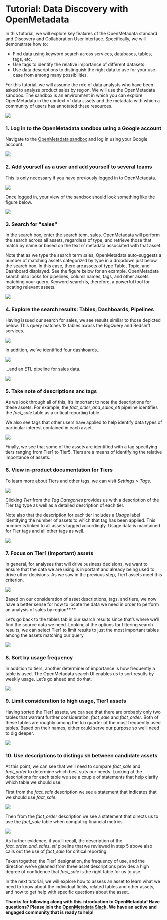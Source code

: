 # Tutorial: Data Discovery with OpenMetadata

In this tutorial, we will explore key features of the OpenMetadata standard and Discovery and Collaboration User Interface. Specifically, we will demonstrate how to:

* Find data using keyword search across services, databases, tables, tags, etc.
* Use tags to identify the relative importance of different datasets.
* Use data descriptions to distinguish the right data to use for your use case from among many possibilities.

For this tutorial, we will assume the role of data analysts who have been asked to analyze product sales by region. We will use the OpenMetadata sandbox. The sandbox is an environment in which you can explore OpenMetadata in the context of data assets and the metadata with which a community of users has annotated these resources.

![](<../../../.gitbook/assets/sandbox (1).png>)

### **1. Log in to the OpenMetadata sandbox using a Google account**

Navigate to the [OpenMetadata sandbox](https://sandbox.open-metadata.org/signin) and log in using your Google account.

![](../../.gitbook/assets/log-in-with-google.png)

### 2. Add yourself as a user and add yourself to several teams

This is only necessary if you have previously logged in to OpenMetadata.

![](../../.gitbook/assets/login-select-teams.png)

Once logged in, your view of the sandbox should look something like the figure below.

![](../../.gitbook/assets/my-data.png)

### 3. Search for "sales"

In the search box, enter the search term, sales. OpenMetadata will perform the search across all assets, regardless of type, and retrieve those that match by name or based on the text of metadata associated with that asset.

Note that as we type the search term sales, OpenMetadata auto-suggests a number of matching assets categorized by type in a dropdown just below the search box. In this case, there are assets of type Table, Topic, and Dashboard displayed. See the figure below for an example. OpenMetadata search also looks for pipelines, column names, tags, and other assets matching your query. Keyword search is, therefore, a powerful tool for locating relevant assets.

![](../../.gitbook/assets/sales-search-v2.png)

### 4. Explore the search results: Tables, Dashboards, Pipelines

Having issued our search for sales, we see results similar to those depicted below. This query matches 12 tables across the BigQuery and Redshift services.

![](../../.gitbook/assets/search-results-v2.png)

In addition, we’ve identified four dashboards...

![](../../.gitbook/assets/dashboards.png)

...and an ETL pipeline for sales data.

![](../../.gitbook/assets/pipeline-description.png)

### 5. Take note of descriptions and tags

As we look through all of this, it’s important to note the descriptions for these assets. For example, the _fact\_order\_and\_sales\_etl_ pipeline identifies the _fact\_sale_ table as a critical reporting table.

We also see tags that other users have applied to help identify data types of particular interest contained in each asset.

![](../../.gitbook/assets/etl-description.png)

Finally, we see that some of the assets are identified with a tag specifying tiers ranging from Tier1 to Tier5. Tiers are a means of identifying the relative importance of assets.

### 6. View in-product documentation for Tiers

To learn more about Tiers and other tags, we can visit _Settings > Tags_.

![](../../.gitbook/assets/settings-tags-menu.png)

Clicking _Tier_ from the _Tag Categories_ provides us with a description of the Tier tag type as well as a detailed description of each tier.

Note also that the description for each tier includes a _Usage_ label identifying the number of assets to which that tag has been applied. This number is linked to all assets tagged accordingly. Usage data is maintained for Tier tags and all other tags as well.

![](../../.gitbook/assets/tier-documentation-v2.png)

### 7. Focus on Tier1 (important) assets

In general, for analyses that will drive business decisions, we want to ensure that the data we are using is important and already being used to drive other decisions. As we saw in the previous step, Tier1 assets meet this criterion.

![](../../.gitbook/assets/tier-1-documentation-v2.png)

Based on our consideration of asset descriptions, tags, and tiers, we now have a better sense for how to locate the data we need in order to perform an analysis of sales by region\*\*.\*\*

Let’s go back to the tables tab in our search results since that’s where we’ll find the source data we need. Looking at the options for filtering search results, we can select Tier1 to limit results to just the most important tables among the assets matching our query.

![](../../.gitbook/assets/tier1-results.png)

### 8. Sort by usage frequency

In addition to tiers, another determiner of importance is how frequently a table is used. The OpenMetadata search UI enables us to sort results by weekly usage. Let’s go ahead and do that.

![](../../.gitbook/assets/sort-by-weekly-usage.png)

### 9. Limit consideration to high usage, Tier1 assets

Having sorted the Tier1 assets, we can see that there are probably only two tables that warrant further consideration: _fact\_sale_ and _fact\_order_. Both of these tables are roughly among the top quarter of the most frequently used tables. Based on their names, either could serve our purpose so we’ll need to dig deeper.

![](<../../.gitbook/assets/sorted-by-weekly-usage (1).png>)

### 10. Use descriptions to distinguish between candidate assets

At this point, we can see that we’ll need to compare _fact\_sale_ and _fact\_order_ to determine which best suits our needs. Looking at the descriptions for each table we see a couple of statements that help clarify which table we should use.

First from the _fact\_sale_ description we see a statement that indicates that we should use _fact\_sale_.

![](../../.gitbook/assets/fact-sale-description.jpeg)

Then from the _fact\_order_ description we see a statement that directs us to use the _fact\_sale_ table when computing financial metrics.

![](../../.gitbook/assets/fact-order-description.jpeg)

As further evidence, if you’ll recall, the description of the _fact\_order\_and\_sales\_etl_ pipeline that we reviewed in step 5 above also calls out the use of _fact\_sale_ for critical reporting.

Taken together, the Tier1 designation, the frequency of use, and the direction we’ve gleaned from three asset descriptions provides a high degree of confidence that _fact\_sale_ is the right table for us to use.

In the next tutorial, we will explore how to assess an asset to learn what we need to know about the individual fields, related tables and other assets, and how to get help with specific questions about the asset.

**Thanks for following along with this introduction to OpenMetadata! Have questions? Please join the** [**OpenMetadata Slack**](https://slack.open-metadata.org)**. We have an active and engaged community that is ready to help!**

